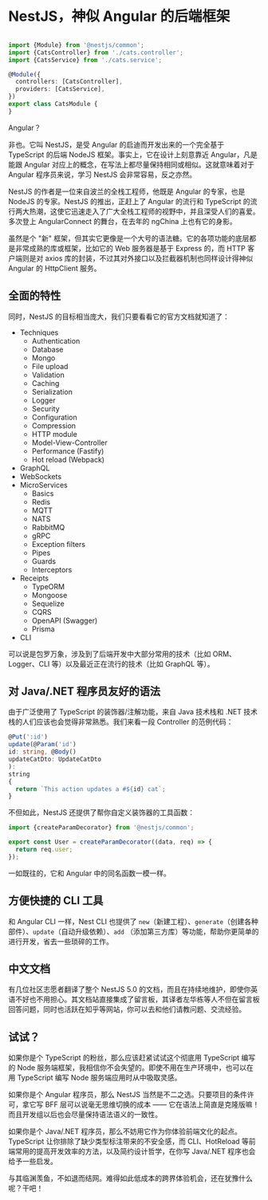 # NestJS，神似 Angular 的后端框架

```typescript

import {Module} from '@nestjs/common';
import {CatsController} from './cats.controller';
import {CatsService} from './cats.service';

@Module({
  controllers: [CatsController],
  providers: [CatsService],
})
export class CatsModule {
}

```

Angular？

非也。它叫 NestJS，是受 Angular 的启迪而开发出来的一个完全基于 TypeScript 的后端 NodeJS 框架。事实上，它在设计上刻意靠近
Angular，凡是能跟 Angular 对应上的概念，在写法上都尽量保持相同或相似。这就意味着对于 Angular 程序员来说，学习 NestJS
会非常容易，反之亦然。

NestJS 的作者是一位来自波兰的全栈工程师，他既是 Angular 的专家，也是 NodeJS 的专家。NestJS 的推出，正赶上了 Angular 的流行和
TypeScript 的流行两大热潮，这使它迅速走入了广大全栈工程师的视野中，并且深受人们的喜爱。多次登上 AngularConnect 的舞台，在去年的
ngChina 上也有它的身影。

虽然是个 "新" 框架，但其实它更像是一个大号的语法糖。它的各项功能的底层都是非常成熟的库或框架，比如它的 Web 服务器是基于
Express 的，而 HTTP 客户端则是对 axios 库的封装，不过其对外接口以及拦截器机制也同样设计得神似 Angular 的 HttpClient 服务。

## 全面的特性

同时，NestJS 的目标相当庞大，我们只要看看它的官方文档就知道了：

- Techniques
    - Authentication
    - Database
    - Mongo
    - File upload
    - Validation
    - Caching
    - Serialization
    - Logger
    - Security
    - Configuration
    - Compression
    - HTTP module
    - Model-View-Controller
    - Performance (Fastify)
    - Hot reload (Webpack)
- GraphQL
- WebSockets
- MicroServices
    - Basics
    - Redis
    - MQTT
    - NATS
    - RabbitMQ
    - gRPC
    - Exception filters
    - Pipes
    - Guards
    - Interceptors
- Receipts
    - TypeORM
    - Mongoose
    - Sequelize
    - CQRS
    - OpenAPI (Swagger)
    - Prisma
- CLI

可以说是包罗万象，涉及到了后端开发中大部分常用的技术（比如 ORM、Logger、CLI 等）以及最近正在流行的技术（比如 GraphQL 等）。

## 对 Java/.NET 程序员友好的语法

由于广泛使用了 TypeScript 的装饰器/注解功能，来自 Java 技术栈和 .NET 技术栈的人们应该也会觉得非常熟悉。我们来看一段
Controller 的范例代码：

```typescript
@Put(':id')
update(@Param('id')
id: string, @Body()
updateCatDto: UpdateCatDto
):
string
{
  return `This action updates a #${id} cat`;
}
```

不但如此，NestJS 还提供了帮你自定义装饰器的工具函数：

```typescript
import {createParamDecorator} from '@nestjs/common';

export const User = createParamDecorator((data, req) => {
  return req.user;
});
```

一如既往的，它和 Angular 中的同名函数一模一样。

## 方便快捷的 CLI 工具

和 Angular CLI 一样，Nest CLI 也提供了 `new`（新建工程）、`generate`（创建各种部件）、`update`（自动升级依赖）、`add`
（添加第三方库）等功能，帮助你更简单的进行开发，省去一些琐碎的工作。

## 中文文档

有几位社区志愿者翻译了整个 NestJS 5.0
的文档，而且在持续地维护，即使你英语不好也不用担心。其文档站直接集成了留言板，其译者左华栋等人不但在留言板回答问题，同时也活跃在知乎等网站，你可以去和他们请教问题、交流经验。

## 试试？

如果你是个 TypeScript 的粉丝，那么应该赶紧试试这个彻底用 TypeScript 编写的 Node 服务端框架，我相信你不会失望的。即使不用在生产环境中，也可以在用
TypeScript 编写 Node 服务端应用时从中吸取灵感。

如果你是个 Angular 程序员，那么 NestJS 当然是不二之选。只要项目的条件许可，拿它写 BFF 层可以说毫无思维切换的成本 ——
它在语法上简直是克隆版嘛！而且开发组以后也会尽量保持语法语义的一致性。

如果你是个 Java/.NET 程序员，那么不妨用它作为你体验前端文化的起点。TypeScript 让你排除了缺少类型标注带来的不安全感，而
CLI、HotReload 等前端常用的提高开发效率的方法，以及简约设计哲学，在你写 Java/.NET 程序也会给予一些启发。

与其临渊羡鱼，不如退而结网。难得如此低成本的跨界体验机会，还在犹豫什么呢？干吧！
